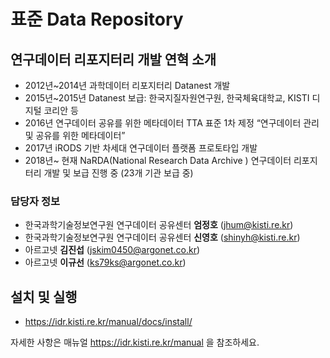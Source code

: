표준 Data Repository
===========================

## 연구데이터 리포지터리 개발 연혁 소개

- 2012년~2014년 과학데이터 리포지터리 Datanest 개발
- 2015년~2015년 Datanest 보급: 한국지질자원연구원, 한국체육대학교, KISTI 디지털 코리안 등
- 2016년 연구데이터 공유를 위한 메타데이터 TTA 표준 1차 제정 “연구데이터 관리 및 공유를 위한 메타데이터”
- 2017년 iRODS 기반 차세대 연구데이터 플랫폼 프로토타입 개발
- 2018년~ 현재 NaRDA(National Research Data Archive ) 연구데이터 리포지터리 개발 및 보급 진행 중 (23개 기관 보급 중)

### 담당자 정보

- 한국과학기술정보연구원 연구데이터 공유센터 **엄정호** (jhum@kisti.re.kr)
- 한국과학기술정보연구원 연구데이터 공유센터 **신영호** (shinyh@kisti.re.kr)
- 아르고넷 **김진섭** (jskim0450@argonet.co.kr)
- 아르고넷 **이규선** (ks79ks@argonet.co.kr)


## 설치 및 실행

- https://idr.kisti.re.kr/manual/docs/install/ 

자세한 사항은 매뉴얼 https://idr.kisti.re.kr/manual 을 참조하세요. 
